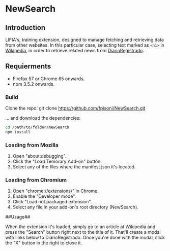 # NewSearch #


## Introduction ##

LIFIA's, training extension, designed to manage fetching and retrieving data from other websites. In this particular case, selecting text marked as `<h1>` in [Wikipedia][wiki], in order to retrieve related news from [DiarioRegistrado][dr].

[wiki]: https://en.wikipedia.org/wiki/Home_Page
[dr]: https://www.diarioregistrado.com/ 


## Requierments ##

* Firefox 57 or Chrome 65 onwards.
* npm 3.5.2 onwards.

### Build ###

Clone the repo: 
git clone https://github.com/fpisoni/NewSearch.git

... and download the dependencies:

```sh
cd /path/to/folder/NewSearch
npm install
```

### Loading from Mozilla ###

1. Open "about:debugging".
2. Click the "Load Temorary Add-on" button.
3. Select any of the files where the manifest.json it's located.

### Loading from Chromium ###

1. Open "chrome://extensions/" in Chrome.
2. Enable the "Developer mode".
3. Click "Load not packaged extension".
4. Select any file in your add-on's root directory (NewSearch).

##Usage##


When the extension it's loaded, simply go to an article at Wikipedia and press the "Search" button right next to the title of it. That'll create a modal with links below to DiarioRegistrado.
Once you're done with the modal, click the "X" button in the right to close it.